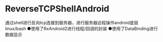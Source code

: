 # ReverseTCPShellAndroid
通过shell进行反向tcp连接到服务器，进行服务器远程操作android底层linux/bash
    ●使用了RxAndroid2进行线程/回调的封装
    ●使用了DataBinding进行数据显示

